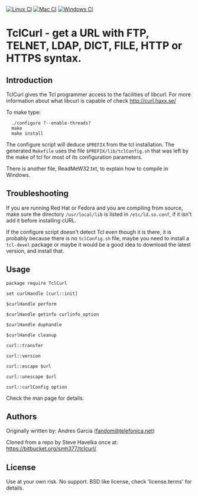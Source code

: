 [![Linux CI](https://github.com/flightaware/tclcurl-fa/actions/workflows/linux-ci.yml/badge.svg)](https://github.com/flightaware/tclcurl-fa/actions/workflows/linux-ci.yml)
[![Mac CI](https://github.com/flightaware/tclcurl-fa/actions/workflows/mac-ci.yml/badge.svg)](https://github.com/flightaware/tclcurl-fa/actions/workflows/mac-ci.yml)
[![Windows CI](https://github.com/flightaware/tclcurl-fa/actions/workflows/windows-ci.yml/badge.svg)](https://github.com/flightaware/tclcurl-fa/actions/workflows/windows-ci.yml)

# TclCurl - get a URL with FTP, TELNET, LDAP, DICT, FILE, HTTP or HTTPS syntax.

## Introduction

TclCurl gives the Tcl programmer access to the facilities of libcurl. For more information
about what libcurl is capable of check http://curl.haxx.se/

To make type:

      ./configure ?--enable-threads?
      make
      make install

The configure script will deduce `$PREFIX` from the tcl installation.
The generated `Makefile` uses the file `$PREFIX/lib/tclConfig.sh` that was left by
the make of tcl for most of its configuration parameters.

There is another file, ReadMeW32.txt, to explain how to compile in Windows.

## Troubleshooting

If you are running Red Hat or Fedora and you are compiling from source,
make sure the directory `/usr/local/lib` is listed in `/etc/ld.so.conf`,
if it isn't add it before installing cURL.

If the configure script doesn't detect Tcl even though it is there, it
is probably because there is no `tclConfig.sh` file, maybe you need
to install a `tcl-devel` package or maybe it would be a good idea
to download the latest version, and install that.

## Usage

    package require TclCurl

    set curlHandle [curl::init]

    $curlHandle perform

    $curlHandle getinfo curlinfo_option

    $curlHandle duphandle

    $curlHandle cleanup

    curl::transfer

    curl::version

    curl::escape $url

    curl::unescape $url

    curl::curlConfig option

Check the man page for details.

## Authors

Originally written by:  Andres Garcia (fandom@telefonica.net)

Cloned from a repo by Steve Havelka once at:  https://bitbucket.org/smh377/tclcurl/

## License

Use at your own risk.  No support.
BSD like license, check 'license.terms' for details.
